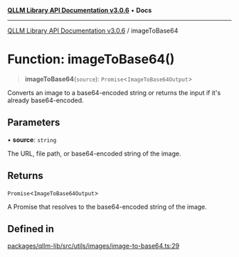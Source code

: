 [**QLLM Library API Documentation v3.0.6**](../README.md) • **Docs**

---

[QLLM Library API Documentation v3.0.6](../globals.md) / imageToBase64

# Function: imageToBase64()

> **imageToBase64**(`source`): `Promise`\<`ImageToBase64Output`\>

Converts an image to a base64-encoded string or returns the input if it's already base64-encoded.

## Parameters

• **source**: `string`

The URL, file path, or base64-encoded string of the image.

## Returns

`Promise`\<`ImageToBase64Output`\>

A Promise that resolves to the base64-encoded string of the image.

## Defined in

[packages/qllm-lib/src/utils/images/image-to-base64.ts:29](https://github.com/quantalogic/qllm/blob/b15a3aa4af263bce36ea091a0f29bf1255b95497/packages/qllm-lib/src/utils/images/image-to-base64.ts#L29)
